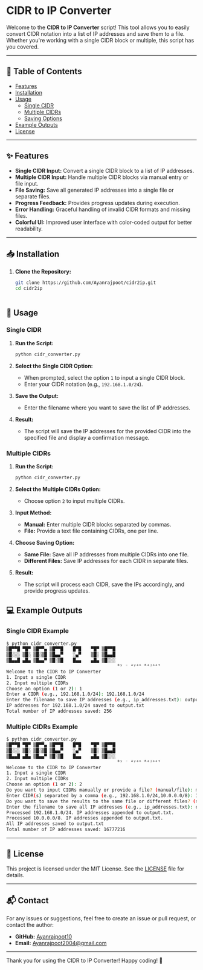 # CIDR to IP Converter

Welcome to the **CIDR to IP Converter** script! This tool allows you to easily convert CIDR notation into a list of IP addresses and save them to a file. Whether you're working with a single CIDR block or multiple, this script has you covered.

---

## 📝 Table of Contents
- [Features](#features)
- [Installation](#installation)
- [Usage](#usage)
  - [Single CIDR](#single-cidr)
  - [Multiple CIDRs](#multiple-cidrs)
  - [Saving Options](#saving-options)
- [Example Outputs](#example-outputs)
- [License](#license)

---

## ✨ Features

- **Single CIDR Input:** Convert a single CIDR block to a list of IP addresses.
- **Multiple CIDR Input:** Handle multiple CIDR blocks via manual entry or file input.
- **File Saving:** Save all generated IP addresses into a single file or separate files.
- **Progress Feedback:** Provides progress updates during execution.
- **Error Handling:** Graceful handling of invalid CIDR formats and missing files.
- **Colorful UI:** Improved user interface with color-coded output for better readability.

---

## 📥 Installation

1. **Clone the Repository:**
   ```bash
   git clone https://github.com/Ayanrajpoot/cidr2ip.git
   cd cidr2ip



## 🚀 Usage

### Single CIDR

1. **Run the Script:**
   ```bash
   python cidr_converter.py
   ```

2. **Select the Single CIDR Option:**
   - When prompted, select the option `1` to input a single CIDR block.
   - Enter your CIDR notation (e.g., `192.168.1.0/24`).

3. **Save the Output:**
   - Enter the filename where you want to save the list of IP addresses.

4. **Result:**
   - The script will save the IP addresses for the provided CIDR into the specified file and display a confirmation message.

### Multiple CIDRs

1. **Run the Script:**
   ```bash
   python cidr_converter.py
   ```

2. **Select the Multiple CIDRs Option:**
   - Choose option `2` to input multiple CIDRs.

3. **Input Method:**
   - **Manual:** Enter multiple CIDR blocks separated by commas.
   - **File:** Provide a text file containing CIDRs, one per line.

4. **Choose Saving Option:**
   - **Same File:** Save all IP addresses from multiple CIDRs into one file.
   - **Different Files:** Save IP addresses for each CIDR in separate files.

5. **Result:**
   - The script will process each CIDR, save the IPs accordingly, and provide progress updates.

## 💻 Example Outputs

### Single CIDR Example
```bash
$ python cidr_converter.py
▒█▀▀█ ▀█▀ ▒█▀▀▄ ▒█▀▀█ 　 █▀█ 　 ▀█▀ ▒█▀▀█ 
▒█░░░ ▒█░ ▒█░▒█ ▒█▄▄▀ 　 ░▄▀ 　 ▒█░ ▒█▄▄█ 
▒█▄▄█ ▄█▄ ▒█▄▄▀ ▒█░▒█ 　 █▄▄ 　 ▄█▄ ▒█░░░
                                         ᴮʸ ⁻ ᴬʸᵃⁿ ᴿᵃʲᵒᵒᵗ
Welcome to the CIDR to IP Converter
1. Input a single CIDR
2. Input multiple CIDRs
Choose an option (1 or 2): 1
Enter a CIDR (e.g., 192.168.1.0/24): 192.168.1.0/24
Enter the filename to save IP addresses (e.g., ip_addresses.txt): output.txt
IP addresses for 192.168.1.0/24 saved to output.txt
Total number of IP addresses saved: 256
```

### Multiple CIDRs Example
```bash
$ python cidr_converter.py
▒█▀▀█ ▀█▀ ▒█▀▀▄ ▒█▀▀█ 　 █▀█ 　 ▀█▀ ▒█▀▀█ 
▒█░░░ ▒█░ ▒█░▒█ ▒█▄▄▀ 　 ░▄▀ 　 ▒█░ ▒█▄▄█ 
▒█▄▄█ ▄█▄ ▒█▄▄▀ ▒█░▒█ 　 █▄▄ 　 ▄█▄ ▒█░░░
                                         ᴮʸ ⁻ ᴬʸᵃⁿ ᴿᵃʲᵒᵒᵗ
Welcome to the CIDR to IP Converter
1. Input a single CIDR
2. Input multiple CIDRs
Choose an option (1 or 2): 2
Do you want to input CIDRs manually or provide a file? (manual/file): manual
Enter CIDR(s) separated by a comma (e.g., 192.168.1.0/24,10.0.0.0/8): 192.168.1.0/24,10.0.0.0/8
Do you want to save the results to the same file or different files? (same/different): same
Enter the filename to save all IP addresses (e.g., ip_addresses.txt): output.txt
Processed 192.168.1.0/24. IP addresses appended to output.txt.
Processed 10.0.0.0/8. IP addresses appended to output.txt.
All IP addresses saved to output.txt
Total number of IP addresses saved: 16777216
```

---

## 📜 License

This project is licensed under the MIT License. See the [LICENSE](LICENSE) file for details.

---

## 📬 Contact

For any issues or suggestions, feel free to create an issue or pull request, or contact the author:

- **GitHub:** [Ayanrajpoot10](https://github.com/Ayanrajpoot10)
- **Email:** Ayanrajpoot2004@gmail.com

---

Thank you for using the CIDR to IP Converter! Happy coding! 🎉
```
